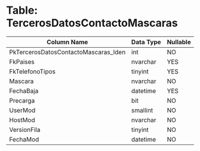 # Table: TercerosDatosContactoMascaras

| Column Name | Data Type | Nullable |
|-------------|-----------|----------|
| PkTercerosDatosContactoMascaras_Iden | int | NO |
| FkPaises | nvarchar | YES |
| FkTelefonoTipos | tinyint | YES |
| Mascara | nvarchar | NO |
| FechaBaja | datetime | YES |
| Precarga | bit | NO |
| UserMod | smallint | NO |
| HostMod | nvarchar | NO |
| VersionFila | tinyint | NO |
| FechaMod | datetime | NO |
